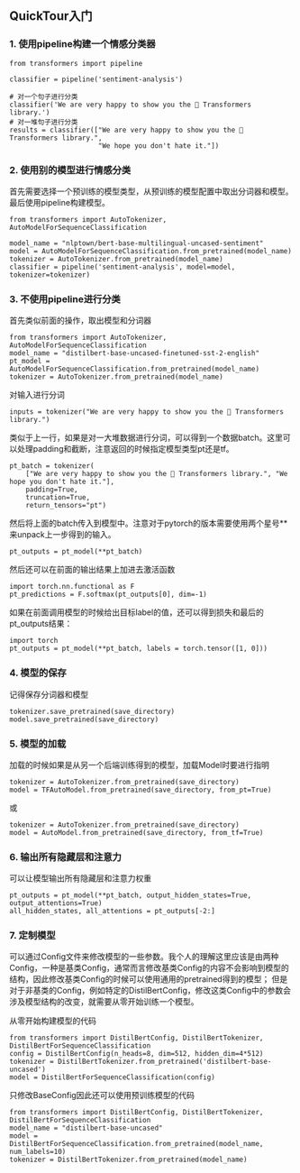 ## QuickTour入门
### 1. 使用pipeline构建一个情感分类器
```
from transformers import pipeline

classifier = pipeline('sentiment-analysis')

# 对一个句子进行分类
classifier('We are very happy to show you the 🤗 Transformers library.')
# 对一堆句子进行分类
results = classifier(["We are very happy to show you the 🤗 Transformers library.",
                      "We hope you don't hate it."])
```

### 2. 使用别的模型进行情感分类
首先需要选择一个预训练的模型类型，从预训练的模型配置中取出分词器和模型。最后使用pipeline构建模型。
```
from transformers import AutoTokenizer, AutoModelForSequenceClassification

model_name = "nlptown/bert-base-multilingual-uncased-sentiment"
model = AutoModelForSequenceClassification.from_pretrained(model_name)
tokenizer = AutoTokenizer.from_pretrained(model_name)
classifier = pipeline('sentiment-analysis', model=model, tokenizer=tokenizer)
```

### 3. 不使用pipeline进行分类
首先类似前面的操作，取出模型和分词器
```
from transformers import AutoTokenizer, AutoModelForSequenceClassification
model_name = "distilbert-base-uncased-finetuned-sst-2-english"
pt_model = AutoModelForSequenceClassification.from_pretrained(model_name)
tokenizer = AutoTokenizer.from_pretrained(model_name)
```
对输入进行分词
```
inputs = tokenizer("We are very happy to show you the 🤗 Transformers library.")
```
类似于上一行，如果是对一大堆数据进行分词，可以得到一个数据batch。这里可以处理padding和截断，注意返回的时候指定模型类型pt还是tf。
```
pt_batch = tokenizer(
    ["We are very happy to show you the 🤗 Transformers library.", "We hope you don't hate it."],
    padding=True,
    truncation=True,
    return_tensors="pt")
```
然后将上面的batch传入到模型中。注意对于pytorch的版本需要使用两个星号\*\*来unpack上一步得到的输入。
```
pt_outputs = pt_model(**pt_batch)
```
然后还可以在前面的输出结果上加进去激活函数
```
import torch.nn.functional as F
pt_predictions = F.softmax(pt_outputs[0], dim=-1)
```
如果在前面调用模型的时候给出目标label的值，还可以得到损失和最后的pt_outputs结果：
```
import torch
pt_outputs = pt_model(**pt_batch, labels = torch.tensor([1, 0]))
```
### 4. 模型的保存
记得保存分词器和模型
```
tokenizer.save_pretrained(save_directory)
model.save_pretrained(save_directory)
```
### 5. 模型的加载
加载的时候如果是从另一个后端训练得到的模型，加载Model时要进行指明
```
tokenizer = AutoTokenizer.from_pretrained(save_directory)
model = TFAutoModel.from_pretrained(save_directory, from_pt=True)
```
或
```
tokenizer = AutoTokenizer.from_pretrained(save_directory)
model = AutoModel.from_pretrained(save_directory, from_tf=True)
```
### 6. 输出所有隐藏层和注意力
可以让模型输出所有隐藏层和注意力权重
```
pt_outputs = pt_model(**pt_batch, output_hidden_states=True, output_attentions=True)
all_hidden_states, all_attentions = pt_outputs[-2:]
```

### 7. 定制模型
可以通过Config文件来修改模型的一些参数。我个人的理解这里应该是由两种Config，一种是基类Config，通常而言修改基类Config的内容不会影响到模型的结构，因此修改基类Config的时候可以使用通用的pretrained得到的模型；
但是对于非基类的Config，例如特定的DistilBertConfig，修改这类Config中的参数会涉及模型结构的改变，就需要从零开始训练一个模型。

从零开始构建模型的代码
```
from transformers import DistilBertConfig, DistilBertTokenizer, DistilBertForSequenceClassification
config = DistilBertConfig(n_heads=8, dim=512, hidden_dim=4*512)
tokenizer = DistilBertTokenizer.from_pretrained('distilbert-base-uncased')
model = DistilBertForSequenceClassification(config)
```

只修改BaseConfig因此还可以使用预训练模型的代码
```
from transformers import DistilBertConfig, DistilBertTokenizer, DistilBertForSequenceClassification
model_name = "distilbert-base-uncased"
model = DistilBertForSequenceClassification.from_pretrained(model_name, num_labels=10)
tokenizer = DistilBertTokenizer.from_pretrained(model_name)
```